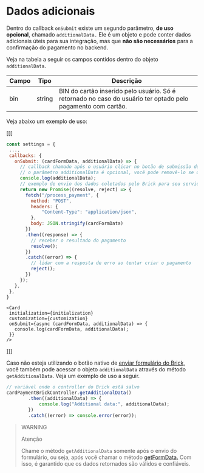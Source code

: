 # Dados adicionais

Dentro do callback `onSubmit` existe um segundo parâmetro, **de uso opcional**, chamado `additionalData.` Ele é um objeto e pode conter dados adicionais úteis para sua integração, mas que **não são necessários** para a confirmação do pagamento no backend.

Veja na tabela a seguir os campos contidos dentro do objeto `additionalData`.

| Campo | Tipo | Descrição |
|--- |--- | --- |
| bin | string | BIN do cartão inserido pelo usuário. Só é retornado no caso do usuário ter optado pelo pagamento com cartão. |

Veja abaixo um exemplo de uso:

[[[
```Javascript
const settings = {
 ...,
 callbacks: {
   onSubmit: (cardFormData, additionalData) => {
     // callback chamado após o usuário clicar no botão de submissão dos dados
     // o parâmetro additionalData é opcional, você pode removê-lo se quiser     
     console.log(additionalData);
     // exemplo de envio dos dados coletados pelo Brick para seu servidor
     return new Promise((resolve, reject) => {
       fetch("/process_payment", {
         method: "POST",
         headers: {
             "Content-Type": "application/json",
         },
         body: JSON.stringify(cardFormData)
       })
       .then((response) => {
         // receber o resultado do pagamento
         resolve();
       })
       .catch((error) => {
         // lidar com a resposta de erro ao tentar criar o pagamento
         reject();
       })
     });
   },
 },
}
```
```react-jsx
<Card
 initialization={initialization}
 customization={customization}
 onSubmit={async (cardFormData, additionalData) => {
   console.log(cardFormData, additionalData);
 }}
/>
```
]]]

Caso não esteja utilizando o botão nativo de [enviar formulário do Brick](/developers/pt/docs/checkout-bricks/payment-brick/additional-customization/hide-element), você também pode acessar o objeto `additionalData` através do método `getAdditionalData`. Veja um exemplo de uso a seguir.

```javascript
// variável onde o controller do Brick está salvo
cardPaymentBrickController.getAdditionalData()
        .then((additionalData) => {
            console.log("Additional data:", additionalData);
        })
        .catch((error) => console.error(error));
```

> WARNING
>
> Atenção
>
> Chame o método `getAdditionalData` somente após o envio do formulário, ou seja, após você chamar o método [getFormData.](/developers/pt/docs/checkout-bricks/payment-brick/additional-customization/hide-element) Com isso, é garantido que os dados retornados são válidos e confiáveis.